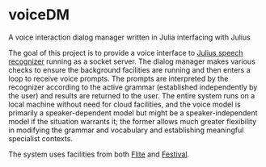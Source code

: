 # voiceDM
A voice interaction dialog manager written in Julia interfacing with Julius

The goal of this project is to provide a voice interface to [Julius speech recognizer](https://github.com/julius-speech/julius) running as a socket server. The dialog manager makes various checks to ensure the background facilities are running and then enters a loop to receive voice prompts. The prompts are interpreted by the recognizer according to the active grammar (established independently by the user) and results are returned to the user. The entire system runs on a local machine without need for cloud facilities, and the voice model is primarily a speaker-dependent model but might be a speaker-independent model if the situation warrants it; the former allows much greater flexibility in modifying the grammar and vocabulary and establishing meaningful specialist contexts.

The system uses facilities from both [Flite](https://github.com/festvox/flite) and [Festival](https://github.com/festvox/festival).
